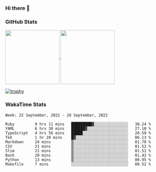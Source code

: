 ### Hi there 👋

### GitHub Stats

<a href="https://github.com/anuraghazra/github-readme-stats">
  <img align="center" height="170px" src="https://github-readme-stats.vercel.app/api/top-langs/?username=tksfjt1024&layout=compact&count_private=true&show_icons=true&show_icons=true&theme=graywhite" />
</a>
<a href="https://github.com/anuraghazra/github-readme-stats">
  <img align="center" height="170px" src="https://github-readme-stats.vercel.app/api?username=tksfjt1024&count_private=true&show_icons=true&show_icons=true&theme=graywhite" />
</a>

[![trophy](https://github-profile-trophy.vercel.app/?username=tksfjt1024)](https://github.com/ryo-ma/github-profile-trophy)

### WakaTime Stats

<!--START_SECTION:waka-->
```text
Week: 22 September, 2022 - 28 September, 2022

Ruby         9 hrs 11 mins   █████████▓░░░░░░░░░░░░░░░   38.24 % 
YAML         6 hrs 30 mins   ██████▓░░░░░░░░░░░░░░░░░░   27.10 % 
TypeScript   4 hrs 56 mins   █████░░░░░░░░░░░░░░░░░░░░   20.59 % 
TeX          1 hr 28 mins    █▓░░░░░░░░░░░░░░░░░░░░░░░   06.13 % 
Markdown     24 mins         ▒░░░░░░░░░░░░░░░░░░░░░░░░   01.70 % 
CSV          21 mins         ▒░░░░░░░░░░░░░░░░░░░░░░░░   01.52 % 
Slim         21 mins         ▒░░░░░░░░░░░░░░░░░░░░░░░░   01.51 % 
Bash         20 mins         ▒░░░░░░░░░░░░░░░░░░░░░░░░   01.42 % 
Python       13 mins         ▒░░░░░░░░░░░░░░░░░░░░░░░░   00.95 % 
Makefile     7 mins          ░░░░░░░░░░░░░░░░░░░░░░░░░   00.52 % 
```
<!--END_SECTION:waka-->
